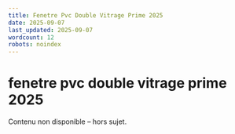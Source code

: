 ```yaml
---
title: Fenetre Pvc Double Vitrage Prime 2025
date: 2025-09-07
last_updated: 2025-09-07
wordcount: 12
robots: noindex
---
```


# fenetre pvc double vitrage prime 2025

Contenu non disponible – hors sujet.